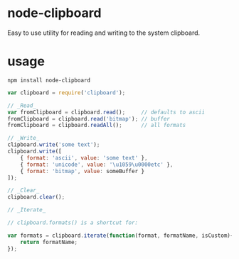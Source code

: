 # node-clipboard

Easy to use utility for reading and writing to the system clipboard.

# usage

```
npm install node-clipboard
```

```javascript
var clipboard = require('clipboard');

// _Read_
var fromClipboard = clipboard.read();     // defaults to ascii
fromClipboard = clipboard.read('bitmap'); // buffer
fromClipboard = clipboard.readAll();      // all formats

// _Write_
clipboard.write('some text');
clipboard.write([
	{ format: 'ascii', value: 'some text' },
	{ format: 'unicode', value: '\u1059\u0000etc' },
	{ format: 'bitmap', value: someBuffer }
]);

// _Clear_
clipboard.clear();

// _Iterate_

// clipboard.formats() is a shortcut for:

var formats = clipboard.iterate(function(format, formatName, isCustom){
	return formatName;
});
```

